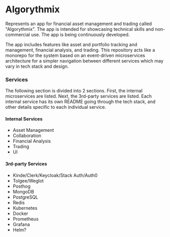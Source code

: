 # Algorythmix

Represents an app for financial asset management and trading called "Algorythmix". The app is intended for showcasing technical skills
and non-commercial use. The app is being continuously developed.

The app includes features like asset and portfolio tracking and management, financial analysis, and trading.
This repository acts like a monorepo for the system based on an event-driven microservices architecture for a simpler navigation between
different services which may vary in tech stack and design.

### Services

The following section is divided into 2 sections. First, the internal microservices are listed. Next, the 3rd-party services
are listed. Each internal service has its own README going through the tech stack, and other details specific to each
individual service.

#### Internal Services

- Asset Management
- Collaboration
- Financial Analysis
- Trading
- UI

#### 3rd-party Services

- Kinde/Clerk/Keycloak/Stack Auth/Auth0
- Tolgee/Weglot
- Posthog
- MongoDB
- PostgreSQL
- Redis
- Kubernetes
- Docker
- Prometheus
- Grafana
- Helm?
